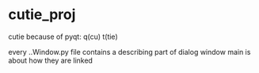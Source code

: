 # cutie_proj
cutie because of pyqt: q(cu) t(tie)

every  ..Window.py file contains a describing part of dialog window
main is about how they are linked
